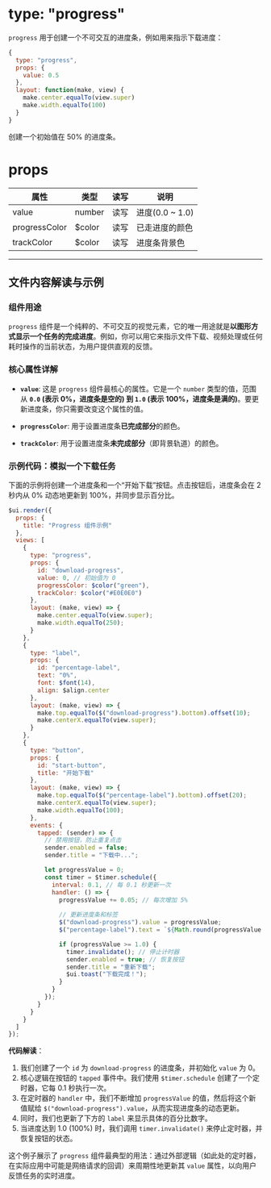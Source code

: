 # type: "progress"

`progress` 用于创建一个不可交互的进度条，例如用来指示下载进度：

```js
{
  type: "progress",
  props: {
    value: 0.5
  },
  layout: function(make, view) {
    make.center.equalTo(view.super)
    make.width.equalTo(100)
  }
}
```

创建一个初始值在 50% 的进度条。

# props

属性 | 类型 | 读写 | 说明
---|---|---|---
value | number | 读写 | 进度(0.0 ~ 1.0)
progressColor | $color | 读写 | 已走进度的颜色
trackColor | $color | 读写 | 进度条背景色

---

## 文件内容解读与示例

### 组件用途

`progress` 组件是一个纯粹的、不可交互的视觉元素，它的唯一用途就是**以图形方式显示一个任务的完成进度**。例如，你可以用它来指示文件下载、视频处理或任何耗时操作的当前状态，为用户提供直观的反馈。

### 核心属性详解

- **`value`**: 这是 `progress` 组件最核心的属性。它是一个 `number` 类型的值，范围从 **`0.0` (表示 0%，进度条是空的) 到 `1.0` (表示 100%，进度条是满的)**。要更新进度条，你只需要改变这个属性的值。

- **`progressColor`**: 用于设置进度条**已完成部分**的颜色。

- **`trackColor`**: 用于设置进度条**未完成部分**（即背景轨道）的颜色。

### 示例代码：模拟一个下载任务

下面的示例将创建一个进度条和一个“开始下载”按钮。点击按钮后，进度条会在 2 秒内从 0% 动态地更新到 100%，并同步显示百分比。

```javascript
$ui.render({
  props: {
    title: "Progress 组件示例"
  },
  views: [
    {
      type: "progress",
      props: {
        id: "download-progress",
        value: 0, // 初始值为 0
        progressColor: $color("green"),
        trackColor: $color("#E0E0E0")
      },
      layout: (make, view) => {
        make.center.equalTo(view.super);
        make.width.equalTo(250);
      }
    },
    {
      type: "label",
      props: {
        id: "percentage-label",
        text: "0%",
        font: $font(14),
        align: $align.center
      },
      layout: (make, view) => {
        make.top.equalTo($("download-progress").bottom).offset(10);
        make.centerX.equalTo(view.super);
      }
    },
    {
      type: "button",
      props: {
        id: "start-button",
        title: "开始下载"
      },
      layout: (make, view) => {
        make.top.equalTo($("percentage-label").bottom).offset(20);
        make.centerX.equalTo(view.super);
        make.width.equalTo(100);
      },
      events: {
        tapped: (sender) => {
          // 禁用按钮，防止重复点击
          sender.enabled = false;
          sender.title = "下载中...";

          let progressValue = 0;
          const timer = $timer.schedule({
            interval: 0.1, // 每 0.1 秒更新一次
            handler: () => {
              progressValue += 0.05; // 每次增加 5%
              
              // 更新进度条和标签
              $("download-progress").value = progressValue;
              $("percentage-label").text = `${Math.round(progressValue * 100)}%`;

              if (progressValue >= 1.0) {
                timer.invalidate(); // 停止计时器
                sender.enabled = true; // 恢复按钮
                sender.title = "重新下载";
                $ui.toast("下载完成！");
              }
            }
          });
        }
      }
    }
  ]
});
```

**代码解读**：

1.  我们创建了一个 `id` 为 `download-progress` 的进度条，并初始化 `value` 为 0。
2.  核心逻辑在按钮的 `tapped` 事件中。我们使用 `$timer.schedule` 创建了一个定时器，它每 0.1 秒执行一次。
3.  在定时器的 `handler` 中，我们不断增加 `progressValue` 的值，然后将这个新值赋给 `$("download-progress").value`，从而实现进度条的动态更新。
4.  同时，我们也更新了下方的 `label` 来显示具体的百分比数字。
5.  当进度达到 1.0 (100%) 时，我们调用 `timer.invalidate()` 来停止定时器，并恢复按钮的状态。

这个例子展示了 `progress` 组件最典型的用法：通过外部逻辑（如此处的定时器，在实际应用中可能是网络请求的回调）来周期性地更新其 `value` 属性，以向用户反馈任务的实时进度。 

